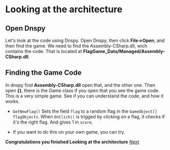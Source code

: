 # Looking at the architecture
## Open Dnspy
Let's look at the code using Dnspy.
Open Dnspy, then click **File->Open**, and then find the game. We need to find the Assembly-CSharp.dll, wich contains the code. That is located at **FlagGame_Data/Managed/Assembly-CSharp.dll**.
## Finding the Game Code
In dnspy find **Assembly-CSharp.dll** open that, and the other one. Then open **{}**, there is the Game class if you open that you see the game code.
This is a very simple game. See if you can understand the code, and how it works.
- `GetNewFlag()` Sets the field `flag` to a random flag in the `GameObject[] flagObjects`. When `OnClick()` is trigged by clicking on a flag, it checks if it's the right flag. And gives 1 in `score`.

- If you want to do this on your own game, you can try.

**Congratulations you finished Looking at the architecture**
[Next](https://github.com/bamsestudio/Tutorials/blob/main/unity/modding/Hello_World.md)